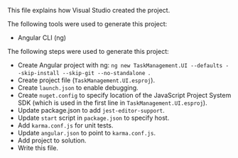 This file explains how Visual Studio created the project.

The following tools were used to generate this project:
- Angular CLI (ng)

The following steps were used to generate this project:
- Create Angular project with ng: `ng new TaskManagement.UI --defaults --skip-install --skip-git --no-standalone `.
- Create project file (`TaskManagement.UI.esproj`).
- Create `launch.json` to enable debugging.
- Create `nuget.config` to specify location of the JavaScript Project System SDK (which is used in the first line in `TaskManagement.UI.esproj`).
- Update package.json to add `jest-editor-support`.
- Update `start` script in `package.json` to specify host.
- Add `karma.conf.js` for unit tests.
- Update `angular.json` to point to `karma.conf.js`.
- Add project to solution.
- Write this file.

